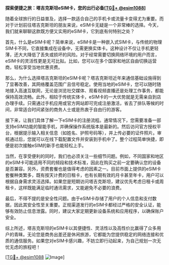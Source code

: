 **探索便捷之旅：塔吉克斯坦eSIM卡，您的出行必备[[TG💪+ @esim1088](https://t.me/s/esim1088)]**

随着全球旅行的日益普及，选择一款适合自己的手机卡或流量卡变得尤为重要。而对于计划前往塔吉克斯坦的朋友来说，eSIM卡无疑是一个非常棒的选择。今天，我们就来聊聊这款既方便又实用的eSIM卡，它到底有何特别之处？

首先，什么是eSIM卡呢？简单来说，eSIM卡是一种嵌入式SIM卡，与传统的物理SIM卡不同，它直接集成在设备中，无需更换实体卡。这种设计不仅让手机更轻薄，还大大降低了丢失或损坏的风险。对于经常需要切换网络环境的用户而言，eSIM卡的灵活性更是无可比拟。比如，您可以在多个国家和地区自由切换运营商，轻松享受当地优惠资费。

那么，为什么选择塔吉克斯坦的eSIM卡呢？塔吉克斯坦近年来通信基础设施得到了显著改善，其网络覆盖范围广且信号稳定。使用当地的eSIM卡，您可以随时随地接入高速互联网，无论是浏览社交媒体、观看视频直播还是处理工作事务，都能保持高效流畅。此外，相较于传统实体卡，eSIM卡的一大优势就是无需亲自到店办理手续。只需通过手机应用或官方网站即可完成注册激活，省去了排队等候的时间，非常适合时间紧张的商务人士或是热衷于自由行的游客。

接下来，让我们具体了解一下eSIM卡的注册流程。通常情况下，您需要准备一部支持eSIM功能的智能手机，并确保操作系统版本是最新的。然后访问官方授权平台，根据提示输入相关信息（如姓名、护照号码等），并上传必要的证件照片。审核通过后，您就可以在线下载配置文件并安装到手机中了。整个过程简单快捷，即便是初次接触eSIM的新手也能轻松上手。

当然，在享受便利的同时，我们也必须关注一些细节问题。例如，不同国家和地区的eSIM卡可能适用不同的频段和技术标准，因此在购买之前一定要确认您的设备是否兼容。另外，资费套餐也是值得考虑的因素之一。目前市面上提供的eSIM卡套餐种类繁多，既有按天计费的日租卡，也有长期有效的月卡甚至年卡，用户可以根据自身需求灵活选择。如果您是短期访问塔吉克斯坦，建议优先考虑日租卡或周租卡，这样既能满足临时通讯需求，又能避免不必要的浪费。

最后，不得不提的是安全性问题。由于eSIM卡存储了用户的个人信息和支付数据，因此其安全性至关重要。正规渠道发行的eSIM卡都经过严格的安全认证，能够有效防止信息泄露。同时，建议大家定期更新设备系统和应用程序，以确保账户安全。

综上所述，塔吉克斯坦的eSIM卡以其便捷性、灵活性以及高性价比赢得了众多用户的青睐。无论您是商务出差还是休闲旅游，它都能为您提供稳定的网络连接和优质的通信服务。如果您对eSIM卡感兴趣，不妨立即行动起来，为自己规划一次无忧无虑的旅程吧！

[[TG💪+ @esim1088](https://t.me/s/esim1088) ![Image](https://i.postimg.cc/4NQfJmqS/Snipaste-2025-05-13-00-14-12.png)]